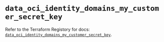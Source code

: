 # `data_oci_identity_domains_my_customer_secret_key`

Refer to the Terraform Registory for docs: [`data_oci_identity_domains_my_customer_secret_key`](https://registry.terraform.io/providers/oracle/oci/6.18.0/docs/data-sources/identity_domains_my_customer_secret_key).
